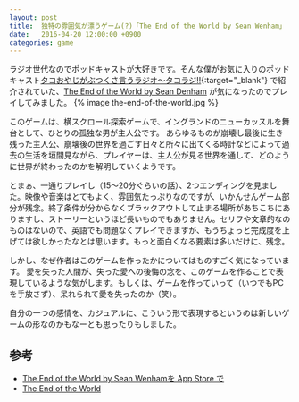 ```yaml
---
layout: post
title:  独特の雰囲気が漂うゲーム(?)「The End of the World by Sean Wenham」
date:   2016-04-20 12:00:00 +0900
categories: game
---
```


ラジオ世代なのでポッドキャストが大好きです。そんな僕がお気に入りのポッドキャスト[タコおやじがぶつくさ言うラジオ～タコラジ!!](http://tacorajio.seesaa.net/){:target="_blank"} で紹介されていた、[The End of the World by Sean Denham](https://itunes.apple.com/jp/app/end-world-by-sean-wenham/id1043714288?mt=8) が気になったのでプレイしてみました。
{% image the-end-of-the-world.jpg %}

<?
 The End of the World is a side-scrolling exploration game for the broken hearted. Set in Newcastle, England, you play a lonely man in a world that ended when he lost his love. By living day by day and in the past you unravel the circumstances that led to the end of the world, and maybe a way to move on. Essentially this is a break up game. 
?>

このゲームは、横スクロール探索ゲームで、イングランドのニューカッスルを舞台として、ひとりの孤独な男が主人公です。
あらゆるものが崩壊し最後に生き残った主人公、崩壊後の世界を過ごす日々と所々に出てくる時計などによって過去の生活を垣間見ながら、プレイヤーは、主人公が見る世界を通して、どのように世界が終わったのかを解明していくようです。

とまぁ、一通りプレイし（15〜20分ぐらいの話）、2つエンディングを見ました。映像や音楽はとてもよく、雰囲気たっぷりなのですが、いかんせんゲーム部分が残念。終了条件が分からなくブラックアウトして止まる場所があちこちにありますし、ストーリーというほど長いものでもありません。セリフや文章的なのものはないので、英語でも問題なくプレイできますが、もうちょっと完成度を上げては欲しかったなとは思います。もっと面白くなる要素は多いだけに、残念。

しかし、なぜ作者はこのゲームを作ったかについてはものすごく気になっています。
愛を失った人間が、失った愛への後悔の念を、このゲームを作ることで表現しているような気がします。もしくは、ゲームを作っていって（いつでもPCを手放さず）、呆れられて愛を失ったのか（笑）。

自分の一つの感情を、カジュアルに、こういう形で表現するというのは新しいゲームの形なのかもなーとも思ったりもしました。

## 参考

- [The End of the World by Sean Wenhamを App Store で](https://itunes.apple.com/jp/app/end-world-by-sean-wenham/id1043714288?mt=8)
- [The End of the World](http://theendoftheworldgame.tumblr.com/)

